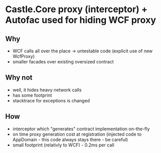 ﻿# Castle.Core proxy (interceptor) + Autofac used for hiding WCF proxy

## Why

* WCF calls all over the place -> untestable code (explicit use of new WcfProxy<IContract>)
* smaller facades over existing oversized contract

## Why not

* well, it hides heavy network calls
* has some footprint
* stacktrace for exceptions is changed

## How

* interceptor which "generates" contract implementation on-the-fly
* on time proxy generation cost at registration (injected code to AppDomain - this code always stays there - be careful)
* small footprint (relativly to WCF) - 0.2ms per call
